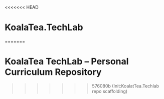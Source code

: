 <<<<<<< HEAD
# KoalaTea.TechLab
=======
# KoalaTea TechLab – Personal Curriculum Repository
>>>>>>> 576080b (Init:KoalatTea.Techlab repo scaffolding)
